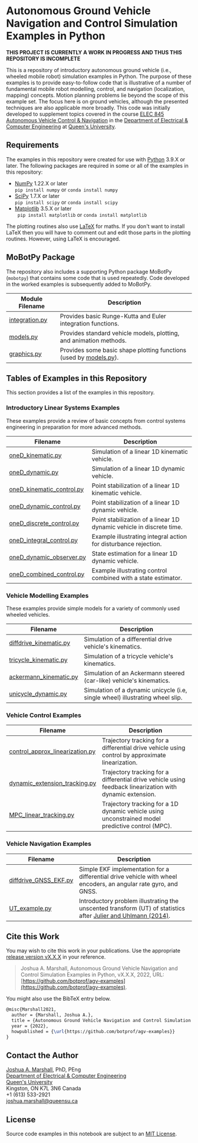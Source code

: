 # Autonomous Ground Vehicle Navigation and Control Simulation Examples in Python

__THIS PROJECT IS CURRENTLY A WORK IN PROGRESS AND THUS THIS REPOSITORY IS INCOMPLETE__

This is a repository of introductory autonomous ground vehicle (i.e., wheeled mobile robot) simulation examples in Python.  The purpose of these examples is to provide easy-to-follow code that is illustrative of a number of fundamental mobile robot modelling, control, and navigation (localization, mapping) concepts.  Motion planning problems lie beyond the scope of this example set.  The focus here is on ground vehicles, although the presented techniques are also applicable more broadly.  This code was initially developed to supplement topics covered in the course [ELEC 845 Autonomous Vehicle Control & Navigation](https://offroad.engineering.queensu.ca/courses/elec-845/) in the [Department of Electrical & Computer Engineering](http://www.ece.queensu.ca) at [Queen's University](http://www.queensu.ca).

## Requirements

The examples in this repository were created for use with [Python](https://www.python.org) 3.9.X or later.  The following packages are required in some or all of the examples in this repository:
* [NumPy](https://numpy.org) 1.22.X or later  
```pip install numpy``` or ```conda install numpy```
* [SciPy](https://scipy.org) 1.7.X or later  
```pip install scipy``` or ```conda install scipy```
* [Matplotlib](https://matplotlib.org) 3.5.X or later   
``` pip install matplotlib``` or ```conda install matplotlib```

The plotting routines also use [LaTeX](https://www.latex-project.org) for maths.  If you don't want to install LaTeX then you will have to comment out and edit those parts in the plotting routines.  However, using LaTeX is encouraged.

## MoBotPy Package

The repository also includes a supporting Python package MoBotPy (`mobotpy`) that contains some code that is used repeatedly.  Code developed in the worked examples is subsequently added to MoBotPy.

Module Filename | Description
--------------- | -----------
[integration.py](mobotpy/integration.py) | Provides basic Runge-Kutta and Euler integration functions.
[models.py](mobotpy/models.py) | Provides standard vehicle models, plotting, and animation methods.
[graphics.py](mobotpy/models.py) | Provides some basic shape plotting functions (used by [models.py](mobotpy/models.py)).

## Tables of Examples in this Repository

This section provides a list of the examples in this repository.

### Introductory Linear Systems Examples

These examples provide a review of basic concepts from control systems engineering in preparation for more advanced methods.

Filename | Description
-------- | -----------
[oneD_kinematic.py](oneD_kinematic.py) | Simulation of a linear 1D kinematic vehicle.
[oneD_dynamic.py](oneD_dynamic.py) | Simulation of a linear 1D dynamic vehicle.
[oneD_kinematic_control.py](oneD_kinematic_control.py) | Point stabilization of a linear 1D kinematic vehicle.
[oneD_dynamic_control.py](oneD_kinematic_control.py) | Point stabilization of a linear 1D dynamic vehicle.
[oneD_discrete_control.py](oneD_discrete_control.py) | Point stabilization of a linear 1D dynamic vehicle in discrete time.
[oneD_integral_control.py](oneD_integral_control.py) | Example illustrating integral action for disturbance rejection.
[oneD_dynamic_observer.py](oneD_dynamic_observer.py) | State estimation for a linear 1D dynamic vehicle.
[oneD_combined_control.py](oneD_combined_control.py) | Example illustrating control combined with a state estimator.

### Vehicle Modelling Examples

These examples provide simple models for a variety of commonly used wheeled vehicles.

Filename | Description
-------- | -----------
[diffdrive_kinematic.py](diffdrive_kinematic.py) | Simulation of a differential drive vehicle's kinematics.
[tricycle_kinematic.py](tricycle_kinematic.py) | Simulation of a tricycle vehicle's kinematics.
[ackermann_kinematic.py](ackermann_kinematic.py) | Simulation of an Ackermann steered (car-like) vehicle's kinematics.
[unicycle_dynamic.py](unicycle_dynamic.py) | Simulation of a dynamic unicycle (i.e, single wheel) illustrating wheel slip.

### Vehicle Control Examples

Filename | Description
-------- | -----------
[control_approx_linearization.py](control_approx_linearization.py) | Trajectory tracking for a differential drive vehicle using control by approximate linearization.
[dynamic_extension_tracking.py](dynamic_extension_tracking.py) | Trajectory tracking for a differential drive vehicle using feedback linearization with dynamic extension.
[MPC_linear_tracking.py](MPC_linear_tracking.py) | Trajectory tracking for a 1D dynamic vehicle using unconstrained model predictive control (MPC).

### Vehicle Navigation Examples

Filename | Description
-------- | -----------
[diffdrive_GNSS_EKF.py](diffdrive_GNSS_EKF.py) | Simple EKF implementation for a differential drive vehicle with wheel encoders, an angular rate gyro, and GNSS.
[UT_example.py](UT_example.py) | Introductory problem illustrating the unscented transform (UT) of statistics after [Julier and Uhlmann (2014)](https://doi.org/10.1109/JPROC.2003.823141).
 
## Cite this Work

You may wish to cite this work in your publications.  Use the appropriate [release version vX.X.X](https://github.com/botprof/agv-examples/releases) in your reference.

> Joshua A. Marshall, Autonomous Ground Vehicle Navigation and Control Simulation Examples in Python, vX.X.X, 2022, URL: [https://github.com/botprof/agv-examples](https://github.com/botprof/agv-examples).

You might also use the BibTeX entry below.

```latex
@misc{Marshall2021,
  author = {Marshall, Joshua A.},
  title = {Autonomous Ground Vehicle Navigation and Control Simulation Examples in Python, vX.X.X},
  year = {2022},
  howpublished = {\url{https://github.com/botprof/agv-examples}}
}
```
## Contact the Author

[Joshua A. Marshall](https://www.ece.queensu.ca/people/j-marshall), PhD, PEng  
[Department of Electrical & Computer Engineering](https://www.ece.queensu.ca)  
[Queen's University](http://www.queensu.ca)  
Kingston, ON K7L 3N6 Canada  
+1 (613) 533-2921  
[joshua.marshall@queensu.ca](mailto:joshua.marshall@queensu.ca)

## License

Source code examples in this notebook are subject to an [MIT License](LICENSE).
